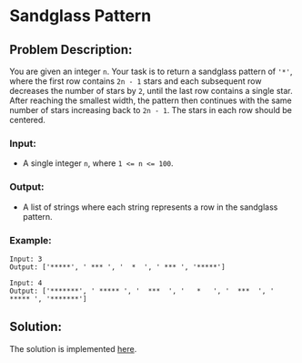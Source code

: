 # Sandglass Pattern

## Problem Description:

You are given an integer `n`. Your task is to return a sandglass pattern of `'*'`, where the first row contains `2n - 1` stars and each subsequent row decreases the number of stars by `2`, until the last row contains a single star. After reaching the smallest width, the pattern then continues with the same number of stars increasing back to `2n - 1`. The stars in each row should be centered.

### Input:

* A single integer `n`, where `1 <= n <= 100`.

### Output:

* A list of strings where each string represents a row in the sandglass pattern.

### Example:

```
Input: 3
Output: ['*****', ' *** ', '  *  ', ' *** ', '*****']
```
```
Input: 4
Output: ['*******', ' ***** ', '  ***  ', '   *   ', '  ***  ', ' ***** ', '*******']
```

## Solution:

The solution is implemented [here](./code.py).
